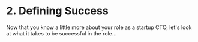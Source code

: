 # 2. Defining Success

Now that you know a little more about your role as a startup CTO, let's look at what it takes to be successful in the role...
